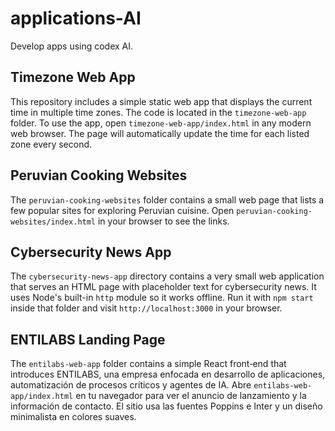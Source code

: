 # applications-AI

Develop apps using codex AI.

## Timezone Web App

This repository includes a simple static web app that displays the current time
in multiple time zones. The code is located in the `timezone-web-app` folder.
To use the app, open `timezone-web-app/index.html` in any modern web browser. The
page will automatically update the time for each listed zone every second.

## Peruvian Cooking Websites

The `peruvian-cooking-websites` folder contains a small web page that lists a
few popular sites for exploring Peruvian cuisine. Open
`peruvian-cooking-websites/index.html` in your browser to see the links.

## Cybersecurity News App

The `cybersecurity-news-app` directory contains a very small web application that serves an HTML page with placeholder text for cybersecurity news. It uses Node's built-in `http` module so it works offline. Run it with `npm start` inside that folder and visit `http://localhost:3000` in your browser.

## ENTILABS Landing Page

The `entilabs-web-app` folder contains a simple React front‑end that introduces
ENTILABS, una empresa enfocada en desarrollo de aplicaciones, automatización de
procesos críticos y agentes de IA. Abre `entilabs-web-app/index.html` en tu
navegador para ver el anuncio de lanzamiento y la información de contacto. El
sitio usa las fuentes Poppins e Inter y un diseño minimalista en colores suaves.